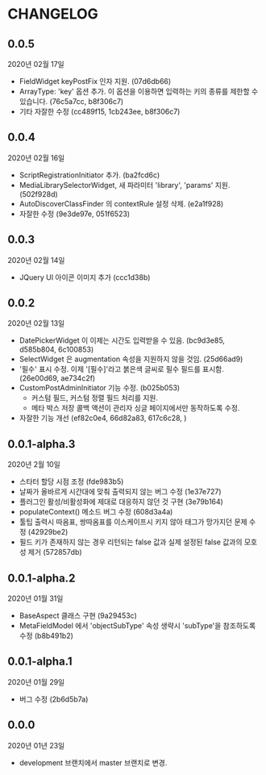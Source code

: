 # CHANGELOG

## 0.0.5
2020년 02월 17일
- FieldWidget keyPostFix 인자 지원. (07d6db66)
- ArrayType: 'key' 옵션 추가. 이 옵션을 이용하면 입력하는 키의 종류를 제한할 수 있습니다. (76c5a7cc, b8f306c7)
- 기타 자잘한 수정 (cc489f15, 1cb243ee, b8f306c7)


## 0.0.4
2020년 02월 16일
- ScriptRegistrationInitiator 추가. (ba2fcd6c)
- MediaLibrarySelectorWidget, 새 파라미터 'library', 'params' 지원. (502f928d)
- AutoDiscoverClassFinder 의 contextRule 설정 삭제. (e2a1f928)
- 자잘한 수정 (9e3de97e, 051f6523) 


## 0.0.3
2020년 02월 14일
- JQuery UI 아이콘 이미지 추가 (ccc1d38b)


## 0.0.2
2020년 02월 13일
- DatePickerWidget 이 이제는 시간도 입력받을 수 있음. (bc9d3e85, d585b804, 6c100853)
- SelectWidget 은 augmentation 속성을 지원하지 않을 것임. (25d66ad9)
- '필수' 표시 수정. 이제 '\[필수\]'라고 붉은색 글씨로 필수 필드를 표시함. (26e00d69, ae734c2f)
- CustomPostAdminInitiator 기능 수정. (b025b053)
  - 커스텀 필드, 커스텀 정렬 필드 처리를 지원.
  - 메타 박스 저장 콜백 액션이 관리자 싱글 페이지에서만 동작하도록 수정.
- 자잘한 기능 개선 (ef82c0e4, 66d82a83, 617c6c28, )


## 0.0.1-alpha.3
2020년 2월 10일
- 스타터 할당 시점 조정 (fde983b5)
- 날짜가 올바르게 시간대에 맞춰 출력되지 않는 버그 수정 (1e37e727)
- 플러그인 활성/비활성화에 제대로 대응하지 않던 것 구현 (3e79b164)
- populateContext() 메소드 버그 수정 (608d3a4a)
- 툴팁 출력시 따옴표, 쌍따옴표를 이스케이프시 키지 않아 태그가 망가지던 문제 수정 (42929be2)
- 필드 키가 존재하지 않는 경우 리턴되는 false 값과 실제 설정된 false 값과의 모호성 제거 (572857db)


## 0.0.1-alpha.2
2020년 01월 31일

- BaseAspect 클래스 구현 (9a29453c)
- MetaFieldModel 에서 'objectSubType' 속성 생략시 'subType'을 참조하도록 수정 (b8b491b2)


## 0.0.1-alpha.1
2020년 01월 29일

- 버그 수정 (2b6d5b7a)


## 0.0.0
2020년 01년 23일

* development 브랜치에서 master 브랜치로 변경.
